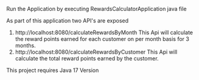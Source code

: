 Run the Application by executing RewardsCalculatorApplication java file 

As part of this application two API's are exposed

1) http://localhost:8080/calculateRewardsByMonth
    This Api will calculate the reward points earned for each customer on per month basis for 3 months.
2) http://localhost:8080/calculateRewardsByCustomer
    This Api will calculate the total reward points earned by the customer.


This project requires Java 17 Version

